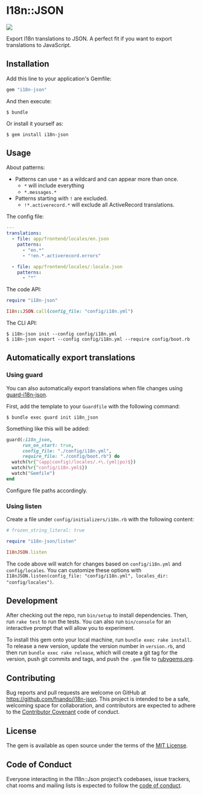 # I18n::JSON

[![](https://github.com/fnando/i18n-json/workflows/tests/badge.svg)](https://github.com/fnando/i18n-json/actions?query=workflow%3Atests)

Export I18n translations to JSON. A perfect fit if you want to export
translations to JavaScript.

## Installation

Add this line to your application's Gemfile:

```ruby
gem "i18n-json"
```

And then execute:

    $ bundle

Or install it yourself as:

    $ gem install i18n-json

## Usage

About patterns:

- Patterns can use `*` as a wildcard and can appear more than once.
  - `*` will include everything
  - `*.messages.*`
- Patterns starting with `!` are excluded.
  - `!*.activerecord.*` will exclude all ActiveRecord translations.

The config file:

```yml
---
translations:
  - file: app/frontend/locales/en.json
    patterns:
      - "en.*"
      - "!en.*.activerecord.errors"

  - file: app/frontend/locales/:locale.json
    patterns:
      - "*"
```

The code API:

```ruby
require "i18n-json"

I18n::JSON.call(config_file: "config/i18n.yml")
```

The CLI API:

```console
$ i18n-json init --config config/i18n.yml
$ i18n-json export --config config/i18n.yml --require config/boot.rb
```

## Automatically export translations

### Using guard

You can also automatically export translations when file changes using
[guard-i18n-json](https://github.com/fnando/guard-i18n-json).

First, add the template to your `Guardfile` with the following command:

```console
$ bundle exec guard init i18n_json
```

Something like this will be added:

```ruby
guard(:i18n_json,
      run_on_start: true,
      config_file: "./config/i18n.yml",
      require_file: "./config/boot.rb") do
  watch(%r{^(app|config)/locales/.+\.(yml|po)$})
  watch(%r{^config/i18n.yml$})
  watch("Gemfile")
end
```

Configure file paths accordingly.

### Using listen

Create a file under `config/initializers/i18n.rb` with the following content:

```ruby
# frozen_string_literal: true

require "i18n-json/listen"

I18nJSON.listen
```

The code above will watch for changes based on `config/i18n.yml` and
`config/locales`. You can customize these options with
`I18nJSON.listen(config_file: "config/i18n.yml", locales_dir: "config/locales")`.

## Development

After checking out the repo, run `bin/setup` to install dependencies. Then, run
`rake test` to run the tests. You can also run `bin/console` for an interactive
prompt that will allow you to experiment.

To install this gem onto your local machine, run `bundle exec rake install`. To
release a new version, update the version number in `version.rb`, and then run
`bundle exec rake release`, which will create a git tag for the version, push
git commits and tags, and push the `.gem` file to
[rubygems.org](https://rubygems.org).

## Contributing

Bug reports and pull requests are welcome on GitHub at
https://github.com/fnando/i18n-json. This project is intended to be a safe,
welcoming space for collaboration, and contributors are expected to adhere to
the [Contributor Covenant](http://contributor-covenant.org) code of conduct.

## License

The gem is available as open source under the terms of the
[MIT License](https://opensource.org/licenses/MIT).

## Code of Conduct

Everyone interacting in the I18n::Json project’s codebases, issue trackers, chat
rooms and mailing lists is expected to follow the
[code of conduct](https://github.com/fnando/i18n-json/blob/master/CODE_OF_CONDUCT.md).
